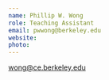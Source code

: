 ```yaml
---
name: Phillip W. Wong
role: Teaching Assistant
email: pwwong@berkeley.edu
website: 
photo: 
---
```

wong@ce.berkeley.edu
